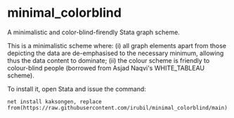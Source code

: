 # minimal_colorblind
A minimalistic and color-blind-firendly Stata graph scheme.

This is a minimalistic scheme where:
(i) all graph elements apart from those depicting the data are de-emphasised to the necessary minimum, allowing thus the data content to dominate; 
(ii) the colour scheme is friendly to colour-blind people (borrowed from Asjad Naqvi's WHITE_TABLEAU scheme).

To install it, open Stata and issue the command:

``net install kaksongen, replace from(https://raw.githubusercontent.com/irubil/minimal_colorblind/main)``
